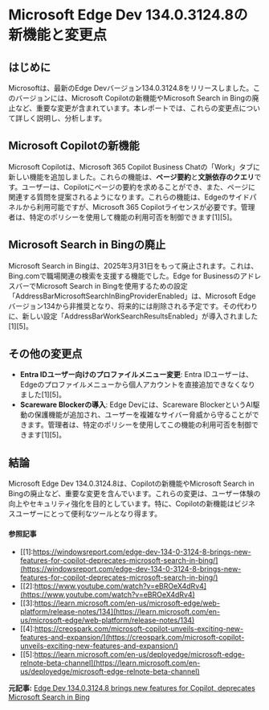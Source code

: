 # Microsoft Edge Dev 134.0.3124.8の新機能と変更点

## はじめに

Microsoftは、最新のEdge Devバージョン134.0.3124.8をリリースしました。このバージョンには、Microsoft Copilotの新機能やMicrosoft Search in Bingの廃止など、重要な変更が含まれています。本レポートでは、これらの変更点について詳しく説明し、分析します。

## Microsoft Copilotの新機能

Microsoft Copilotは、Microsoft 365 Copilot Business Chatの「Work」タブに新しい機能を追加しました。これらの機能は、**ページ要約**と**文脈依存のクエリ**です。ユーザーは、Copilotにページの要約を求めることができ、また、ページに関連する質問を提案されるようになります。これらの機能は、Edgeのサイドパネルから利用可能ですが、Microsoft 365 Copilotライセンスが必要です。管理者は、特定のポリシーを使用して機能の利用可否を制御できます[1][5]。

## Microsoft Search in Bingの廃止

Microsoft Search in Bingは、2025年3月31日をもって廃止されます。これは、Bing.comで職場関連の検索を支援する機能でした。Edge for BusinessのアドレスバーでMicrosoft Search in Bingを使用するための設定「AddressBarMicrosoftSearchInBingProviderEnabled」は、Microsoft Edgeバージョン134から非推奨となり、将来的には削除される予定です。その代わりに、新しい設定「AddressBarWorkSearchResultsEnabled」が導入されました[1][5]。

## その他の変更点

- **Entra IDユーザー向けのプロファイルメニュー変更**: Entra IDユーザーは、Edgeのプロファイルメニューから個人アカウントを直接追加できなくなりました[1][5]。
- **Scareware Blockerの導入**: Edge Devには、Scareware BlockerというAI駆動の保護機能が追加され、ユーザーを複雑なサイバー脅威から守ることができます。管理者は、特定のポリシーを使用してこの機能の利用可否を制御できます[1][5]。

## 結論

Microsoft Edge Dev 134.0.3124.8は、Copilotの新機能やMicrosoft Search in Bingの廃止など、重要な変更を含んでいます。これらの変更は、ユーザー体験の向上やセキュリティ強化を目的としています。特に、Copilotの新機能はビジネスユーザーにとって便利なツールとなり得ます。

#### 参照記事
- [[1]:https://windowsreport.com/edge-dev-134-0-3124-8-brings-new-features-for-copilot-deprecates-microsoft-search-in-bing/](https://windowsreport.com/edge-dev-134-0-3124-8-brings-new-features-for-copilot-deprecates-microsoft-search-in-bing/)
- [[2]:https://www.youtube.com/watch?v=eBROeX4dRv4](https://www.youtube.com/watch?v=eBROeX4dRv4)
- [[3]:https://learn.microsoft.com/en-us/microsoft-edge/web-platform/release-notes/134](https://learn.microsoft.com/en-us/microsoft-edge/web-platform/release-notes/134)
- [[4]:https://creospark.com/microsoft-copilot-unveils-exciting-new-features-and-expansion/](https://creospark.com/microsoft-copilot-unveils-exciting-new-features-and-expansion/)
- [[5]:https://learn.microsoft.com/en-us/deployedge/microsoft-edge-relnote-beta-channel](https://learn.microsoft.com/en-us/deployedge/microsoft-edge-relnote-beta-channel)


**元記事:** [Edge Dev 134.0.3124.8 brings new features for Copilot, deprecates Microsoft Search in Bing](https://windowsreport.com/edge-dev-134-0-3124-8-brings-new-features-for-copilot-deprecates-microsoft-search-in-bing/)